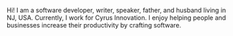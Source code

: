 Hi! I am a software developer, writer, speaker, father, and husband living in NJ, USA. Currently, I work for Cyrus Innovation. I enjoy helping people and businesses increase their productivity by crafting software.
